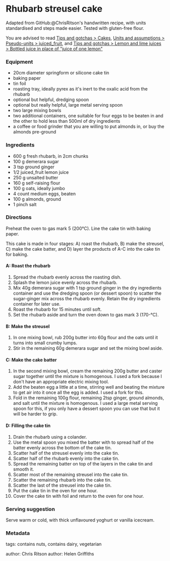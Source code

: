 # Rhubarb streusel cake

Adapted from GitHub:@ChrisRitson's handwritten recipe, with units standardised and steps made easier. Tested with gluten-free flour.

You are advised to read [Tips and gotchas > Cakes](tips-gotchas.recipe.md#cakes), [Units and assumptions > Pseudo-units > juiced_fruit](units-assumptions.recipe.md#juiced_fruit), and [Tips and gotchas > Lemon and lime juices > Bottled juice in place of "juice of one lemon"](tips-gotchas.recipe.md#bottled-juice-in-place-of-juice-of-one-lemon)

### Equipment

- 20cm diameter springform or silicone cake tin
- baking paper
- tin foil
- roasting tray, ideally pyrex as it's inert to the oxalic acid from the rhubarb
- optional but helpful, dredging spoon
- optional but really helpful, large metal serving spoon
- two large mixing bowls
- two additional containers, one suitable for four eggs to be beaten in and the other to hold less than 500ml of dry ingredients
- a coffee or food grinder that you are willing to put almonds in, or buy the almonds pre-ground

### Ingredients

* 600 g fresh rhubarb, in 2cm chunks
* 100 g demerara sugar
* 3 tsp ground ginger
* 1/2 juiced_fruit lemon juice
* 250 g unsalted butter
* 160 g self-raising flour
* 100 g oats, ideally jumbo
* 4 count medium eggs, beaten
* 100 g almonds, ground
* 1 pinch salt

### Directions

Preheat the oven to gas mark 5 (200&deg;C). Line the cake tin with baking paper.

This cake is made in four stages: A) roast the rhubarb, B) make the streusel, C) make the cake batter, and D) layer the products of A-C into the cake tin for baking.

#### A: Roast the rhubarb

1. Spread the rhubarb evenly across the roasting dish.
2. Splash the lemon juice evenly across the rhubarb.
3. Mix 40g demerara sugar with 1 tsp ground ginger in the dry ingredients container and use the dredging spoon (or dessert spoon) to scatter the sugar-ginger mix across the rhubarb evenly. Retain the dry ingredients container for later use.
4. Roast the rhubarb for 15 minutes until soft.
5. Set the rhubarb aside and turn the oven down to gas mark 3 (170-&deg;C).

#### B: Make the streusel

1. In one mixing bowl, rub 200g butter into 60g flour and the oats until it turns into small crumby lumps.
2. Stir in the remaining 60g demerara sugar and set the mixing bowl aside.

#### C: Make the cake batter

1. In the second mixing bowl, cream the remaining 200g butter and caster sugar together until the mixture is homogenous. I used a fork because I don't have an appropriate electric mixing tool.
2. Add the beaten egg a little at a time, stirring well and beating the mixture to get air into it once all the egg is added. I used a fork for this.
3. Fold in the remaining 100g flour, remaining 2tsp ginger, ground almonds, and salt until the mixture is homogenous. I used a large metal serving spoon for this, if you only have a dessert spoon you can use that but it will be harder to grip.

#### D: Filling the cake tin

1. Drain the rhubarb using a colander.
2. Use the metal spoon you mixed the batter with to spread half of the batter evenly across the bottom of the cake tin.
3. Scatter half of the streusel evenly into the cake tin.
4. Scatter half of the rhubarb evenly into the cake tin.
5. Spread the remaining batter on top of the layers in the cake tin and smooth it.
6. Scatter most of the remaining streusel into the cake tin.
7. Scatter the remaining rhubarb into the cake tin.
8. Scatter the last of the streusel into the cake tin.
9. Put the cake tin in the oven for one hour.
10. Cover the cake tin with foil and return to the oven for one hour.

### Serving suggestion

Serve warm or cold, with thick unflavoured yoghurt or vanilla icecream.

### Metadata

tags: contains nuts, contains dairy, vegetarian

author: Chris Ritson
author: Helen Griffiths
